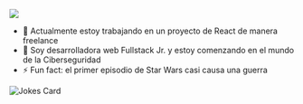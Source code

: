 ![](https://user-images.githubusercontent.com/86026739/162335634-ef0259a4-b09c-4354-8ed9-e210c35345fc.png)

- 🔭 Actualmente estoy trabajando en un proyecto de React de manera freelance
- 🌱 Soy desarrolladora web Fullstack Jr. y estoy comenzando en el mundo de la Ciberseguridad
- ⚡ Fun fact: el primer episodio de Star Wars casi causa una guerra




![Jokes Card](https://readme-jokes.vercel.app/api)
